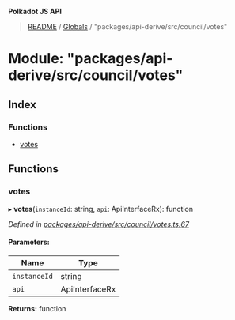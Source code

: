 **Polkadot JS API**

> [README](../README.md) / [Globals](../globals.md) / "packages/api-derive/src/council/votes"

# Module: "packages/api-derive/src/council/votes"

## Index

### Functions

* [votes](_packages_api_derive_src_council_votes_.md#votes)

## Functions

### votes

▸ **votes**(`instanceId`: string, `api`: ApiInterfaceRx): function

*Defined in [packages/api-derive/src/council/votes.ts:67](https://github.com/polkadot-js/api/blob/7af915185/packages/api-derive/src/council/votes.ts#L67)*

#### Parameters:

Name | Type |
------ | ------ |
`instanceId` | string |
`api` | ApiInterfaceRx |

**Returns:** function
